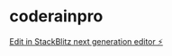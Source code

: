 # coderainpro

[Edit in StackBlitz next generation editor ⚡️](https://stackblitz.com/~/github.com/BrandonTDKJ/coderainpro)